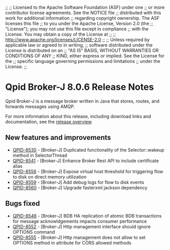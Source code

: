 ;;
;; Licensed to the Apache Software Foundation (ASF) under one
;; or more contributor license agreements.  See the NOTICE file
;; distributed with this work for additional information
;; regarding copyright ownership.  The ASF licenses this file
;; to you under the Apache License, Version 2.0 (the
;; "License"); you may not use this file except in compliance
;; with the License.  You may obtain a copy of the License at
;; 
;;   http://www.apache.org/licenses/LICENSE-2.0
;; 
;; Unless required by applicable law or agreed to in writing,
;; software distributed under the License is distributed on an
;; "AS IS" BASIS, WITHOUT WARRANTIES OR CONDITIONS OF ANY
;; KIND, either express or implied.  See the License for the
;; specific language governing permissions and limitations
;; under the License.
;;

# Qpid Broker-J 8.0.6 Release Notes

Qpid Broker-J is a message broker written in Java that stores, routes,
and forwards messages using AMQP.

For more information about this release, including download links and
documentation, see the [release overview](index.html).


## New features and improvements

 - [QPID-8530](https://issues.apache.org/jira/browse/QPID-8530) - [Broker-J] Duplicated functionality of the Selector::wakeup method in SelectorThread
 - [QPID-8541](https://issues.apache.org/jira/browse/QPID-8541) - [Broker-J] Enhance Broker Rest API to include certificate alias
 - [QPID-8556](https://issues.apache.org/jira/browse/QPID-8556) - [Broker-J] Expose virtual host threshold for triggering flow to disk on direct memory utilization
 - [QPID-8559](https://issues.apache.org/jira/browse/QPID-8559) - [Broker-J] Add debug logs for flow to disk events
 - [QPID-8560](https://issues.apache.org/jira/browse/QPID-8560) - [Broker-J] Upgrade fasterxml jackson dependency

## Bugs fixed

 - [QPID-8546](https://issues.apache.org/jira/browse/QPID-8546) - [Broker-J] BDB HA replication of atomic BDB transactions for message acknowldgements impacts consumer performance
 - [QPID-8552](https://issues.apache.org/jira/browse/QPID-8552) - [Broker-J] Http management interface should ignore OPTIONS command
 - [QPID-8555](https://issues.apache.org/jira/browse/QPID-8555) - [Broker-J] Http management does not allow to set OPTIONS method in attribute for  CORS allowed methods
